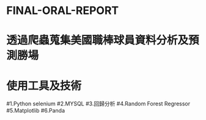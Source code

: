 # FINAL-ORAL-REPORT
# 透過爬蟲蒐集美國職棒球員資料分析及預測勝場
# 使用工具及技術
#1.Python selenium
#2.MYSQL
#3.回歸分析
#4.Random Forest Regressor
#5.Matplotlib
#6.Panda
